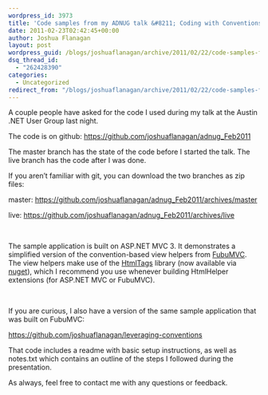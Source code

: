 ```yaml
---
wordpress_id: 3973
title: 'Code samples from my ADNUG talk &#8211; Coding with Conventions'
date: 2011-02-23T02:42:45+00:00
author: Joshua Flanagan
layout: post
wordpress_guid: /blogs/joshuaflanagan/archive/2011/02/22/code-samples-from-my-adnug-talk-coding-with-conventions.aspx
dsq_thread_id:
  - "262428390"
categories:
  - Uncategorized
redirect_from: "/blogs/joshuaflanagan/archive/2011/02/22/code-samples-from-my-adnug-talk-coding-with-conventions.aspx/"
---
```

A couple people have asked for the code I used during my talk at the Austin .NET User Group last night.

The code is on github: <https://github.com/joshuaflanagan/adnug_Feb2011>

The master branch has the state of the code before I started the talk. The live branch has the code after I was done.

If you aren&#8217;t familiar with git, you can download the two branches as zip files:

master: <https://github.com/joshuaflanagan/adnug_Feb2011/archives/master>

live: <https://github.com/joshuaflanagan/adnug_Feb2011/archives/live>

&#160;

The sample application is built on ASP.NET MVC 3. It demonstrates a simplified version of the convention-based view helpers from <a href="http://fubumvc.com/" target="_blank">FubuMVC</a>. The view helpers make use of the <a href="https://github.com/DarthFubuMVC/htmltags" target="_blank">HtmlTags</a> library (now available via <a href="http://www.nuget.org/" target="_blank">nuget</a>), which I recommend you use whenever building HtmlHelper extensions (for ASP.NET MVC or FubuMVC).

&#160;

If you are curious, I also have a version of the same sample application that was built on FubuMVC:

<https://github.com/joshuaflanagan/leveraging-conventions>

That code includes a readme with basic setup instructions, as well as notes.txt which contains an outline of the steps I followed during the presentation.

As always, feel free to contact me with any questions or feedback.